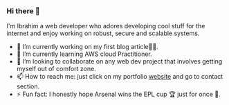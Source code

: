 ### Hi there 👋 

I'm Ibrahim a web developer who adores developing cool stuff for the internet and enjoy working on robust, secure and scalable systems.

- 🔭 I’m currently working on my first blog article🚴‍♀️. 
- 🌱 I’m currently learning AWS cloud Practitioner. 
- :open_hands: I’m looking to collaborate on any web dev project that involves getting myself out of comfort zone.
- 📫 How to reach me: just click on my portfolio [website](https://ibrahim-yusuf.netlify.app/) and go to contact section.
- ⚡ Fun fact: I honestly hope Arsenal wins the EPL cup :trophy: just for once :pray:.

